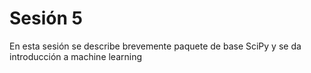 # Sesión 5

En esta sesión se describe brevemente paquete de base SciPy y se da introducción a machine learning
